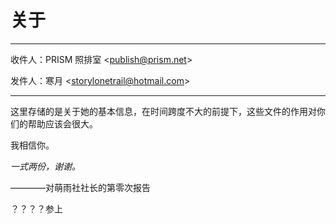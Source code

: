 # 关于

---

收件人：PRISM 照排室 <<publish@prism.net>>

发件人：寒月 <<storylonetrail@hotmail.com>>

---

这里存储的是关于她的基本信息，在时间跨度不大的前提下，这些文件的作用对你们的帮助应该会很大。

我相信你。

*一式两份，谢谢。*

————对萌雨社社长的第零次报告

？？？？参上